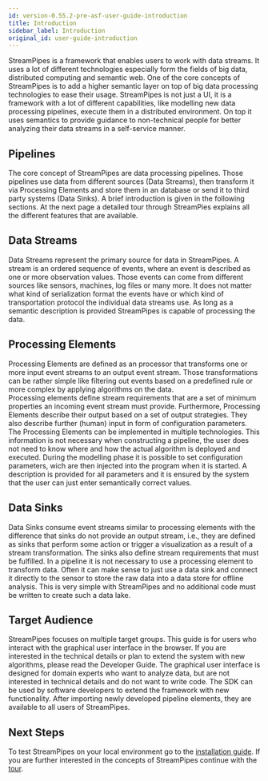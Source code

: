 ```yaml
---
id: version-0.55.2-pre-asf-user-guide-introduction
title: Introduction
sidebar_label: Introduction
original_id: user-guide-introduction
---
```


StreamPipes is a framework that enables users to work with data streams.
It uses a lot of different technologies especially form the fields of big data, distributed computing and semantic web.
One of the core concepts of StreamPipes is to add a higher semantic layer on top of big data processing technologies to ease their usage.
StreamPipes is not just a UI, it is a framework with a lot of different capabilities, like modelling new data processing pipelines, execute them in a distributed environment.
On top it uses semantics to provide guidance to non-technical people for better analyzing their data streams in a self-service manner.



## Pipelines
The core concept of StreamPipes are data processing pipelines.
Those pipelines use data from different sources (Data Streams), then transform it via Processing Elements and store them in an database or send it to third party systems (Data Sinks).
A brief introduction is given in the following sections.
At the next page a detailed tour through StreamPies explains all the different features that are available.


## Data Streams
Data Streams represent the primary source for data in StreamPipes.
A stream is an ordered sequence of events, where an event is described as one or more observation values.
Those events can come from different sources like sensors, machines, log files or many more.
It does not matter what kind of serialization format the events have or which kind of transportation protocol the individual data streams use.
As long as a semantic description is provided StreamPipes is capable of processing the data.


## Processing Elements
Processing Elements are defined as an processor that transforms one or more input event streams to an output event stream. 
Those transformations can be rather simple like filtering out events based on a predefined rule or more complex by applying algorithms on the data.  
Processing elements define stream requirements that are a set of minimum properties an incoming event stream must provide. 
Furthermore, Processing Elements describe their output based on a set of output strategies.
They also describe further (human) input in form of configuration parameters.
The Processing Elements can be implemented in multiple technologies.
This information is not necessary when constructing a pipeline, the user does not need to know where and how the actual algorithm is deployed and executed.
During the modelling phase it is possible to set configuration parameters, wich are then injected into the program when it is started.
A description is provided for all parameters and it is ensured by the system that the user can just enter semantically correct values.


## Data Sinks
Data Sinks consume event streams similar to processing elements with the difference that sinks do not provide an output stream, i.e., they are defined as sinks that perform some action or trigger a visualization as a result of a stream transformation.
The sinks also define stream requirements that must be fulfilled.
In a pipeline it is not necessary to use a processing element to transform data.
Often it can make sense to just use a data sink and connect it directly to the sensor to store the raw data into a data store for offline analysis.
This is very simple with StreamPipes and no additional code must be written to create such a data lake.


## Target Audience
StreamPipes focuses on multiple target groups.
This guide is for users who interact with the graphical user interface in the browser.
If you are interested in the technical details or plan to extend the system with new algorithms, please read the Developer Guide.
The graphical user interface is designed for domain experts who want to analyze data, but are not interested in technical details and do not want to write code.
The SDK can be used by software developers to extend the framework with new functionality.
After importing newly developed pipeline elements, they are available to all users of StreamPipes.


## Next Steps
To test StreamPipes on your local environment go to the [installation guide](user-guide-installation.md).
If you are further interested in the concepts of StreamPipes continue with the [tour](user-guide-tour.md).

